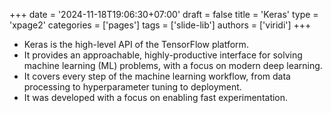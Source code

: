 +++
date = '2024-11-18T19:06:30+07:00'
draft = false
title = 'Keras'
type = 'xpage2'
categories = ['pages']
tags = ['slide-lib']
authors = ['viridi']
+++
<!--more-->
- Keras is the high-level API of the TensorFlow platform.
- It provides an approachable, highly-productive interface for solving machine learning (ML) problems, with a focus on modern deep learning.
- It covers every step of the machine learning workflow, from data processing to hyperparameter tuning to deployment.
- It was developed with a focus on enabling fast experimentation.


<!--
{{</* ref */>}}
-, "Keras: The high-level API for TensorFlow", TensorFlow, 8 Jun 2023, url https://www.tensorflow.org/guide/keras [20241124].
{{</* /ref */>}}
-->